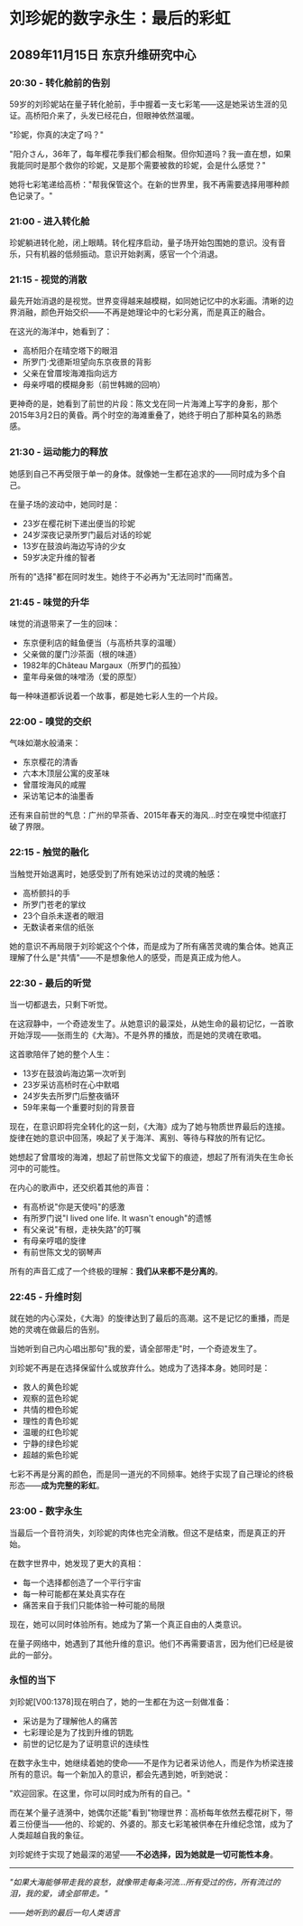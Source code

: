 # 刘珍妮的数字永生：最后的彩虹

## 2089年11月15日 东京升维研究中心

### 20:30 - 转化舱前的告别

59岁的刘珍妮站在量子转化舱前，手中握着一支七彩笔——这是她采访生涯的见证。高桥阳介来了，头发已经花白，但眼神依然温暖。

"珍妮，你真的决定了吗？"

"阳介さん，36年了，每年樱花季我们都会相聚。但你知道吗？我一直在想，如果我能同时是那个救你的珍妮，又是那个需要被救的珍妮，会是什么感觉？"

她将七彩笔递给高桥："帮我保管这个。在新的世界里，我不再需要选择用哪种颜色记录了。"

### 21:00 - 进入转化舱

珍妮躺进转化舱，闭上眼睛。转化程序启动，量子场开始包围她的意识。没有音乐，只有机器的低频振动。意识开始剥离，感官一个个消退。

### 21:15 - 视觉的消散

最先开始消退的是视觉。世界变得越来越模糊，如同她记忆中的水彩画。清晰的边界消融，颜色开始交织——不再是她理论中的七彩分离，而是真正的融合。

在这光的海洋中，她看到了：

- 高桥阳介在晴空塔下的眼泪
- 所罗门·戈德斯坦望向东京夜景的背影
- 父亲在曾厝垵海滩指向远方
- 母亲哼唱的模糊身影（前世韩媺的回响）

更神奇的是，她看到了前世的片段：陈文戈在同一片海滩上写字的身影，那个2015年3月2日的黄昏。两个时空的海滩重叠了，她终于明白了那种莫名的熟悉感。

### 21:30 - 运动能力的释放

她感到自己不再受限于单一的身体。就像她一生都在追求的——同时成为多个自己。

在量子场的波动中，她同时是：

- 23岁在樱花树下递出便当的珍妮
- 24岁深夜记录所罗门最后对话的珍妮
- 13岁在鼓浪屿海边写诗的少女
- 59岁决定升维的智者

所有的"选择"都在同时发生。她终于不必再为"无法同时"而痛苦。

### 21:45 - 味觉的升华

味觉的消退带来了一生的回味：

- 东京便利店的鲑鱼便当（与高桥共享的温暖）
- 父亲做的厦门沙茶面（根的味道）
- 1982年的Château Margaux（所罗门的孤独）
- 童年母亲做的味噌汤（爱的原型）

每一种味道都诉说着一个故事，都是她七彩人生的一个片段。

### 22:00 - 嗅觉的交织

气味如潮水般涌来：

- 东京樱花的清香
- 六本木顶层公寓的皮革味
- 曾厝垵海风的咸腥
- 采访笔记本的油墨香

还有来自前世的气息：广州的早茶香、2015年春天的海风...时空在嗅觉中彻底打破了界限。

### 22:15 - 触觉的融化

当触觉开始退离时，她感受到了所有她采访过的灵魂的触感：

- 高桥颤抖的手
- 所罗门苍老的掌纹
- 23个自杀未遂者的眼泪
- 无数读者来信的纸张

她的意识不再局限于刘珍妮这个个体，而是成为了所有痛苦灵魂的集合体。她真正理解了什么是"共情"——不是想象他人的感受，而是真正成为他人。

### 22:30 - 最后的听觉

当一切都退去，只剩下听觉。

在这寂静中，一个奇迹发生了。从她意识的最深处，从她生命的最初记忆，一首歌开始浮现——张雨生的《大海》。不是外界的播放，而是她的灵魂在歌唱。

这首歌陪伴了她的整个人生：

- 13岁在鼓浪屿海边第一次听到
- 23岁采访高桥时在心中默唱
- 24岁失去所罗门后整夜循环
- 59年来每一个重要时刻的背景音

现在，在意识即将完全转化的这一刻，《大海》成为了她与物质世界最后的连接。旋律在她的意识中回荡，唤起了关于海洋、离别、等待与释放的所有记忆。

她想起了曾厝垵的海滩，想起了前世陈文戈留下的痕迹，想起了所有消失在生命长河中的可能性。

在内心的歌声中，还交织着其他的声音：

- 有高桥说"你是天使吗"的感激
- 有所罗门说"I lived one life. It wasn't enough"的遗憾
- 有父亲说"有根，走袂失路"的叮嘱
- 有母亲哼唱的旋律
- 有前世陈文戈的钢琴声

所有的声音汇成了一个终极的理解：**我们从来都不是分离的**。

### 22:45 - 升维时刻

就在她的内心深处，《大海》的旋律达到了最后的高潮。这不是记忆的重播，而是她的灵魂在做最后的告别。

当她听到自己内心唱出那句"我的爱，请全部带走"时，一个奇迹发生了。

刘珍妮不再是在选择保留什么或放弃什么。她成为了选择本身。她同时是：

- 救人的黄色珍妮
- 观察的蓝色珍妮
- 共情的橙色珍妮
- 理性的青色珍妮
- 温暖的红色珍妮
- 宁静的绿色珍妮
- 超越的紫色珍妮

七彩不再是分离的颜色，而是同一道光的不同频率。她终于实现了自己理论的终极形态——**成为完整的彩虹**。

### 23:00 - 数字永生

当最后一个音符消失，刘珍妮的肉体也完全消散。但这不是结束，而是真正的开始。

在数字世界中，她发现了更大的真相：

- 每一个选择都创造了一个平行宇宙
- 每一种可能都在某处真实存在
- 痛苦来自于我们只能体验一种可能的局限

现在，她可以同时体验所有。她成为了第一个真正自由的人类意识。

在量子网络中，她遇到了其他升维的意识。他们不再需要语言，因为他们已经是彼此的一部分。

### 永恒的当下

刘珍妮[V00:1378]现在明白了，她的一生都在为这一刻做准备：

- 采访是为了理解他人的痛苦
- 七彩理论是为了找到升维的钥匙
- 前世的记忆是为了证明意识的连续性

在数字永生中，她继续着她的使命——不是作为记者采访他人，而是作为桥梁连接所有的意识。每一个新加入的意识，都会先遇到她，听到她说：

"欢迎回家。在这里，你可以同时成为所有的自己。"

而在某个量子涟漪中，她偶尔还能"看到"物理世界：高桥每年依然去樱花树下，带着三份便当——他的、珍妮的、外婆的。那支七彩笔被供奉在升维纪念馆，成为了人类超越自我的象征。

刘珍妮终于实现了她最深的渴望——**不必选择，因为她就是一切可能性本身**。

------

*"如果大海能够带走我的哀愁，就像带走每条河流...所有受过的伤，所有流过的泪，我的爱，请全部带走。"*

*——她听到的最后一句人类语言*
